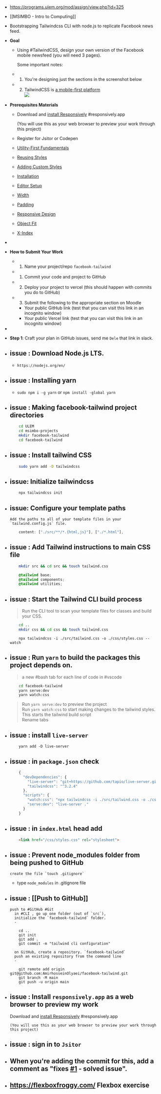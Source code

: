 - https://programs.ulem.org/mod/assign/view.php?id=325  
- [[MSIMBO - Intro to Computing]]  
- Bootstrapping Tailwindcss CLI with node.js to replicate Facebook news feed.  
- **Goal**  
	- Using #TailwindCSS, design your own version of the Facebook mobile newsfeed (you will need 3 pages).  
	    
	  Some important notes:  
	- 1. You're designing just the sections in the screenshot below  
	- 2. TailwindCSS is [a mobile-first platform](https://tailwindcss.com/docs/responsive-design#working-mobile-first)  
	  ![](https://i.imgur.com/iVi8u3z.jpeg)  
- **Prerequisites Materials**  
	- Download and [install Responsively](https://responsively.app/) #responsively.app  
	    
	  (You will use this as your web browser to preview your work through this project)  
	- Register for Jsitor or Codepen  
	- [Utility-First Fundamentals](https://tailwindcss.com/docs/utility-first)  
	- [Reusing Styles](https://tailwindcss.com/docs/reusing-styles)  
	- [Adding Custom Styles](https://tailwindcss.com/docs/adding-custom-styles)  
	- [Installation](https://tailwindcss.com/docs/installation)  
	- [Editor Setup](https://tailwindcss.com/docs/editor-setup)  
	- [Width](https://tailwindcss.com/docs/width)  
	- [Padding](https://tailwindcss.com/docs/padding)  
	- [Responsive Design](https://tailwindcss.com/docs/responsive-design)  
	- [Object Fit](https://tailwindcss.com/docs/object-fit)  
	- [X-Index](https://tailwindcss.com/docs/z-index)  
-  
- **How to Submit Your Work**  
	- 1. Name your project/repo `facebook-tailwind`  
	- 1. Commit your code and project to GitHub  
	- 2. Deploy your project to vercel (this should happen with commits you do to GitHub)  
	- 3. Submit the following to the appropriate section on Moodle  
		- Your public GitHub link (test that you can visit this link in an incognito window)  
		- Your public Vercel link (test that you can visit this link in an incognito window)  
-  
- **Step 1**: Craft your plan in GitHub issues, send me `Dele` that link in slack.  

- issue : Download Node.js LTS.
  -
	- `https://nodejs.org/en/`
  
- issue : Installing yarn
  -
	- `sudo npm i -g yarn` or `npm install -global yarn`
  
- issue : Making facebook-tailwind project directories  
	-  
  ``` bash
      cd ULEM
      cd msimbo-projects
      mkdir facebook-tailwind
      cd facebook-tailwind
  ```
    
- issue : Install tailwind CSS  
	-  
  ``` bash
      sudo yarn add -D tailwindcss
  ```
    
- issue: Initialize tailwindcss  
	-  
  ``` bash
      npx tailwindcss init
  ```
    
- issue: Configure your template paths  
	-  
	  Add the paths to all of your template files in your `tailwind.config.js` file.  
  
  ``` js
      content: ["./src/**/*.{html,js}"], ["./*.html"],
  ```
    
- issue : Add Tailwind instructions to main CSS file  
	-  
  ``` bash
      mkdir src && cd src && touch tailwind.css
  ```
	
  ``` css
      @tailwind base;
      @tailwind components;
      @tailwind utilities;
  ```
    
- issue : Start the Tailwind CLI build process  
  -
	>Run the CLI tool to scan your template files for classes and build your CSS.  
	
  ``` bash
      cd ..
      mkdir css && cd css && touch tailwind.css
  ```
  ``` TW
      npx tailwindcss -i ./src/tailwind.css -o ./css/styles.css --watch
  ```
    
- issue : Run `yarn` to build the packages this project depends on.  
	-  
	>a new #bash tab for each line of code in #vscode
	
  ``` bash
      cd facebook-tailwind
      yarn serve:dev
      yarn watch:css
  ```
   >Run `yarn serve:dev` to preview the project  
   >Run `yarn watch:css` to start making changes to the tailwind styles. This starts the tailwind build script  
   >Rename tabs  
  
- issue : install `live-server`  
	-  
  ``` node
      yarn add -D live-server
  ```
    
- issue : in `package.json` check  
	-  
  ``` js
      {
        "devDependencies": {
          "live-server": "git+https://github.com/tapio/live-server.git#ad22544",
          "tailwindcss": "^3.2.4"
        },
        "scripts": {
          "watch:css": "npx tailwindcss -i ./src/tailwind.css -o ./css/style.css --watch",
          "serve:dev": "live-server ."
        }
      }
  ```
    
- issue : in `index.html` head add  
	-  
  ``` html
      <link href="/css/styles.css" rel="stylesheet">
  ```
    
- issue : Prevent node_modules folder from being pushed to GitHub  
	-  
	  create the file `touch .gitignore`  

	-  
	  type `node_modules` in .gitignore file  

- issue : [[Push to GitHub]]  
  -
	  push to #GitHub #Git  
		in #CLI , go up one folder (out of `src`),  
		initialize the `facebook-tailwind` folder.  
		-  
    ```
        cd ..
        git init
        git add .
        git commit -m "tailwind cli configuration"
    ```
		on GitHub, create a repository. `facebook-tailwind`  
		push an existing repository from the command line  
		-  
    ```
        git remote add origin git@github.com:AmirhosseinOlyaei/facebook-tailwind.git
        git branch -M main
        git push -u origin main
    ```
      
- issue : Install `responsively.app` as a web browser to preview my work
  -
	Download and [install Responsively](https://responsively.app/) #responsively.app  
	    
	  (You will use this as your web browser to preview your work through this project)
  
- issue : sign in to `Jsitor`  
  -

- When you're adding the commit for this, add a comment as "fixes [#1](git@github.com/AmirhosseinOlyaei/facebook-tailwind/issues/1) - solved issue".  
  -
  
- https://flexboxfroggy.com/ Flexbox exercise
  -  
